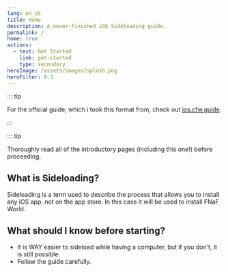 ```yaml
---
lang: en_US
title: Home
description: A never-finished iOS Sideloading guide.
permalink: /
home: true
actions:
  - text: Get Started
    link: get-started
    type: secondary
heroImage: /assets/images/splash.png
heroFilter: 0.3
---
```


::: tip

For the official guide, which i took this format from, check out [ios.cfw.guide](https://ios.cfw.guide).

:::

::: tip

Thoroughly read all of the introductory pages (including this one!) before proceeding.


## What is Sideloading?

Sideloading is a term used to describe the process that allows you to install any iOS app, not on the app store. In this case it will be used to install FNaF World.


## What should I know before starting?


- It is WAY easier to sideload while having a computer, but if you don't, it is still possible.
- Follow the guide carefully.
